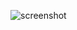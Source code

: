 ![screenshot](https://raw.githubusercontent.com/jeremyshantz/data-browser/master/screenshot.png"screenshot")